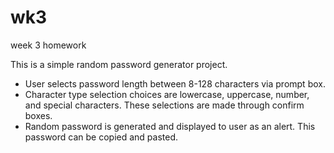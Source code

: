 # wk3
week 3 homework

This is a simple random password generator project.
- User selects password length between 8-128 characters via prompt box.
- Character type selection choices are lowercase, uppercase, number, and special characters. These selections are made through confirm boxes.
- Random password is generated and displayed to user as an alert. This password can be copied and pasted.
